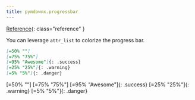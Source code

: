 ```yaml
---
title: pymdownx.progressbar
---
```



[Reference](https://facelessuser.github.io/pymdown-extensions/extensions/progressbar/){: class="reference" }

You can leverage `attr_list` to colorize the progress bar.

```md
[=50% ""]
[=75% "75%"]
[=95% "Awesome"]{: .success}
[=25% "25%"]{: .warning}
[=5% "5%"]{: .danger}
```

[=50% ""]
[=75% "75%"]
[=95% "Awesome"]{: .success}
[=25% "25%"]{: .warning}
[=5% "5%"]{: .danger}
